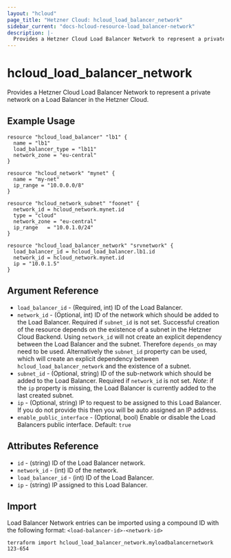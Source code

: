 ```yaml
---
layout: "hcloud"
page_title: "Hetzner Cloud: hcloud_load_balancer_network"
sidebar_current: "docs-hcloud-resource-load_balancer-network"
description: |-
  Provides a Hetzner Cloud Load Balancer Network to represent a private network on a Load Balancer in the Hetzner Cloud.
---
```


# hcloud_load_balancer_network

 Provides a Hetzner Cloud Load Balancer Network to represent a private network on a Load Balancer in the Hetzner Cloud.

## Example Usage

```hcl
resource "hcloud_load_balancer" "lb1" {
  name = "lb1"
  load_balancer_type = "lb11"
  network_zone = "eu-central"
}

resource "hcloud_network" "mynet" {
  name = "my-net"
  ip_range = "10.0.0.0/8"
}

resource "hcloud_network_subnet" "foonet" {
  network_id = hcloud_network.mynet.id
  type = "cloud"
  network_zone = "eu-central"
  ip_range   = "10.0.1.0/24"
}

resource "hcloud_load_balancer_network" "srvnetwork" {
  load_balancer_id = hcloud_load_balancer.lb1.id
  network_id = hcloud_network.mynet.id
  ip = "10.0.1.5"
}
```

## Argument Reference

- `load_balancer_id` - (Required, int) ID of the Load Balancer.
- `network_id` - (Optional, int) ID of the network which should be added
  to the Load Balancer. Required if `subnet_id` is not set. Successful
  creation of the resource depends on the existence of a subnet in the
  Hetzner Cloud Backend. Using `network_id` will not create an explicit
  dependency between the Load Balancer and the subnet. Therefore
  `depends_on` may need to be used. Alternatively the `subnet_id`
  property can be used, which will create an explicit dependency between
  `hcloud_load_balancer_network` and the existence of a subnet.
- `subnet_id` - (Optional, string) ID of the sub-network which should be
  added to the Load Balancer. Required if `network_id` is not set.
  *Note*: if the `ip` property is missing, the Load Balancer is
  currently added to the last created subnet.
- `ip` - (Optional, string) IP to request to be assigned to this Load
  Balancer. If you do not provide this then you will be auto assigned an
  IP address.
- `enable_public_interface` - (Optional, bool) Enable or disable the
  Load Balancers public interface. Default: `true`

## Attributes Reference

- `id` - (string) ID of the Load Balancer network.
- `network_id` - (int) ID of the network.
- `load_balancer_id` - (int) ID of the Load Balancer.
- `ip` - (string) IP assigned to this Load Balancer.

## Import

Load Balancer Network entries can be imported using a compound ID with the following format:
`<load-balancer-id>-<network-id>`

```
terraform import hcloud_load_balancer_network.myloadbalancernetwork 123-654
```

